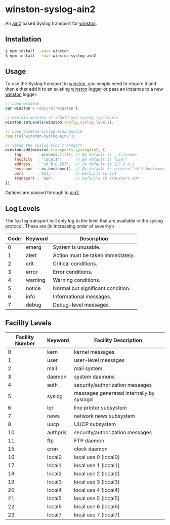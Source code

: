 # winston-syslog-ain2

An [ain2][1] based Syslog transport for [winston][0].

## Installation

``` bash
$ npm install --save winston
$ npm install --save winston-syslog-ain2
```

## Usage

To use the Syslog transport in [winston][0], you simply need to require it and
then either add it to an existing [winston][0] logger or pass an instance to a
new [winston][0] logger:

``` js
// Load winston
var winston = require('winston');

// Explain winston it should use syslog log-levels
winston.setLevels(winston.config.syslog.levels);

// Load winston-syslog-ain2 module
require('winston-syslog-ain2');

// Setup the syslog-ain2 transport
winston.add(winston.transports.SyslogAin2, {
    tag       : process.title, // By default is __filename
    facility  : 'local1',      // By default is "user"
    address   : '10.0.0.253',  // By default is 127.0.0.1
    hostname  : os.hostname(), // By default is require("os").hostname()
    port      : 514,           // Defaults to 514
    transport : 'UDP',         // Defaults to Transport.UDP
});
```

Options are passed through to [ain2][1].

## Log Levels

The `Syslog` transport will only log to the level that are available in the
syslog protocol. These are (in increasing order of severity):

| Code | Keyword    | Description                                |
|------|------------|--------------------------------------------|
| 0    | emerg      | System is unusable.                        |
| 1    | alert      | Action must be taken immediately.          |
| 2    | crit       | Critical conditions.                       |
| 3    | error      | Error conditions.                          |
| 4    | warning    | Warning conditions.                        |
| 5    | notice     | Normal but significant condition.          |
| 6    | info       | Informational messages.                    |
| 7    | debug      | Debug-level messages.                      |

## Facility Levels

| Facility Number | Keyword  | Facility Description                     |
|-----------------|----------|------------------------------------------|
| 0               | kern     | kernel messages                          |
| 1               | user     | user-level messages                      |
| 2               | mail     | mail system                              |
| 3               | daemon   | system daemons                           |
| 4               | auth     | security/authorization messages          |
| 5               | syslog   | messages generated internally by syslogd |
| 6               | lpr      | line printer subsystem                   |
| 7               | news     | network news subsystem                   |
| 8               | uucp     | UUCP subsystem                           |
| 10              | authpriv | security/authorization messages          |
| 11              | ftp      | FTP daemon                               |
| 15              | cron     | clock daemon                             |
| 16              | local0   | local use 0 (local0)                     |
| 17              | local1   | local use 1 (local1)                     |
| 18              | local2   | local use 2 (local2)                     |
| 19              | local3   | local use 3 (local3)                     |
| 20              | local4   | local use 4 (local4)                     |
| 21              | local5   | local use 5 (local5)                     |
| 22              | local6   | local use 6 (local6)                     |
| 23              | local7   | local use 7 (local7)                     |

[0]: https://github.com/flatiron/winston
[1]: https://github.com/phuesler/ain

